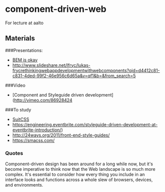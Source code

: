 # component-driven-web

For lecture at aalto

## Materials
###Presentations:
* [BEM is okay](http://pepelsbey.net/pres/bem-ok/en/)
* http://www.slideshare.net/lfryc/lukas-frycrethinkingwebappdevelopmentwithwebcomponents?qid=d4412c81-c831-4ded-99f2-46e956c6d65a&v=qf1&b=&from_search=5

###Video
* [Component and Styleguide driven development](http://vimeo.com/86928424

###To study
* [SuitCSS](https://github.com/suitcss/suit)
* https://engineering.eventbrite.com/styleguide-driven-development-at-eventbrite-introduction/)
* http://24ways.org/2011/front-end-style-guides/
* https://smacss.com/

### Quotes

Component-driven design has been around for a long while now, but it's become imperative to think now that the Web landscape is so much more complex. It's essential to consider how every thing you include in an interface looks and functions across a whole slew of browsers, devices, and environments.
